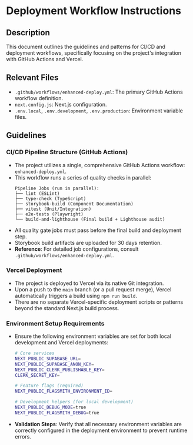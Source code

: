 # Deployment Workflow Instructions

## Description

This document outlines the guidelines and patterns for CI/CD and deployment workflows, specifically focusing on the project's integration with GitHub Actions and Vercel.

## Relevant Files

- `.github/workflows/enhanced-deploy.yml`: The primary GitHub Actions workflow definition.
- `next.config.js`: Next.js configuration.
- `.env.local`, `.env.development`, `.env.production`: Environment variable files.

## Guidelines

### CI/CD Pipeline Structure (GitHub Actions)

- The project utilizes a single, comprehensive GitHub Actions workflow: `enhanced-deploy.yml`.
- This workflow runs a series of quality checks in parallel:
  ```
  Pipeline Jobs (run in parallel):
  ├── lint (ESLint)
  ├── type-check (TypeScript)
  ├── storybook-build (Component Documentation)
  ├── vitest (Unit/Integration)
  ├── e2e-tests (Playwright)
  └── build-and-lighthouse (Final build + Lighthouse audit)
  ```
- All quality gate jobs must pass before the final build and deployment step.
- Storybook build artifacts are uploaded for 30 days retention.
- **Reference**: For detailed job configurations, consult `.github/workflows/enhanced-deploy.yml`.

### Vercel Deployment

- The project is deployed to Vercel via its native Git integration.
- Upon a push to the `main` branch (or a pull request merge), Vercel automatically triggers a build using `npm run build`.
- There are no separate Vercel-specific deployment scripts or patterns beyond the standard Next.js build process.

### Environment Setup Requirements

- Ensure the following environment variables are set for both local development and Vercel deployments:

  ```bash
  # Core services
  NEXT_PUBLIC_SUPABASE_URL=
  NEXT_PUBLIC_SUPABASE_ANON_KEY=
  NEXT_PUBLIC_CLERK_PUBLISHABLE_KEY=
  CLERK_SECRET_KEY=

  # Feature flags (required)
  NEXT_PUBLIC_FLAGSMITH_ENVIRONMENT_ID=

  # Development helpers (for local development)
  NEXT_PUBLIC_DEBUG_MODE=true
  NEXT_PUBLIC_FLAGSMITH_DEBUG=true
  ```

- **Validation Steps**: Verify that all necessary environment variables are correctly configured in the deployment environment to prevent runtime errors.
